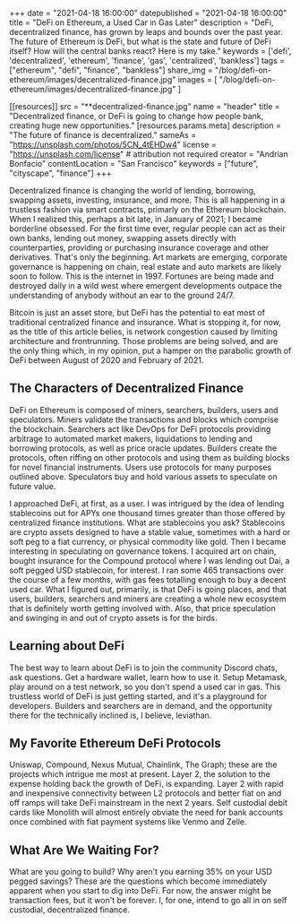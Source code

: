 +++
date = "2021-04-18 16:00:00"
datepublished = "2021-04-18 16:00:00"
title = "DeFi on Ethereum, a Used Car in Gas Later"
description = "DeFi, decentralized finance, has grown by leaps and bounds over the past year. The future of Ethereum is DeFi, but what is the state and future of DeFi itself? How will the central banks react? Here is my take."
keywords = ['defi', 'decentralized', 'ethereum', 'finance', 'gas', 'centralized', 'bankless']
tags = ["ethereum", "defi", "finance", "bankless"]
share_img = "/blog/defi-on-ethereum/images/decentralized-finance.jpg"
images = [
  "/blog/defi-on-ethereum/images/decentralized-finance.jpg"
]

[[resources]]
  src = "**decentralized-finance.jpg"
  name = "header"
  title = "Decentralized finance, or DeFi is going to change how people bank, creating huge new opportunities."
  [resources.params.meta]
    description = "The future of finance is decentralized."
    sameAs = "https://unsplash.com/photos/5CN_4tEHDw4"
    license = "https://unsplash.com/license" # attribution not required
    creator = "Andrian Bonfacio"
    contentLocation = "San Francisco"
    keywords = ["future", "cityscape", "finance"]
+++

Decentralized finance is changing the world of lending, borrowing, swapping 
assets, investing, insurance, and more. This is all happening in a trustless
fashion via smart contracts, primarly on the Ethereum blockchain. When I 
realized this, perhaps a bit late, in January of 2021; I became borderline 
obsessed. For the first time ever, regular people can act as their own 
banks, lending out money, swapping assets directly with counterparties, 
providing or purchasing insurance coverage and other derivatives. That's only 
the beginning. Art markets are emerging, corporate governance is happening on 
chain, real estate  and auto markets are likely soon to follow. This is 
the internet in 1997. Fortunes are being made and destroyed daily in a wild 
west where emergent developments outpace the understanding of anybody 
without an ear to the ground 24/7.

Bitcoin is just an asset store, but DeFi has the potential to eat most of 
traditional centralized finance and insurance. What is stopping it, for now, 
as the title of this article belies, is network congestion caused by limiting
architecture and frontrunning. Those problems are being solved, and are the 
only thing which, in my opinion, put a hamper on the parabolic growth of 
DeFi between August of 2020 and February of 2021.

## The Characters of Decentralized Finance

DeFi on Ethereum is composed of miners, searchers, builders, users and 
speculators. Miners validate the transactions and blocks which comprise the 
blockchain. Searchers act like DevOps for DeFi protocols providing 
arbitrage to automated market makers, liquidations to lending and borrowing 
protocols, as well as price oracle updates. Builders create the protocols, 
often riffing on other protocols and using them as building blocks for novel 
financial instruments. Users use protocols for many purposes outlined above.
Speculators buy and hold various assets to speculate on future value.

I approached DeFi, at first, as a user. I was intrigued by the idea of 
lending stablecoins out for APYs one thousand times greater than those 
offered by centralized finance institutions. What are stablecoins you ask? 
Stablecoins are crypto assets designed to have a stable value, sometimes 
with a hard or soft peg to a fiat currency, or physical commodity like 
gold. Then I became interesting in speculating on governance tokens.
I acquired art on chain, bought insurance for the Compound protocol where 
I was lending out Dai, a soft pegged USD stablecoin, for interest. I ran 
some 465 transactions over the course of a few months, with gas fees 
totalling enough to buy a decent used car. What I figured out, primarily, 
is that DeFi is going places, and that users, builders, searchers and 
miners are creating a whole new ecosystem that is definitely worth getting 
involved with. Also, that price speculation and swinging in and out of 
crypto assets is for the birds.

## Learning about DeFi

The best way to learn about DeFi is to join the community Discord chats, ask 
questions. Get a hardware wallet, learn how to use it. Setup Metamask, 
play around on a test network, so you don't spend a used car in gas. This 
trustless world of DeFi is just getting started, and it's a playground 
for developers. Builders and searchers are in demand, and the opportunity 
there for the technically inclined is, I believe, leviathan.

## My Favorite Ethereum DeFi Protocols

Uniswap, Compound, Nexus Mutual, Chainlink, The Graph; these are the projects 
which intrigue me most at present. Layer 2, the solution to the expense 
holding back the growth of DeFi, is expanding. Layer 2 with rapid and 
inexpensive connectivity between L2 protocols and better fiat on and off ramps
will take DeFi mainstream in the next 2 years. Self custodial debit cards 
like Monolith will almost entirely obviate the need for bank accounts once 
combined with fiat payment systems like Venmo and Zelle.

## What Are We Waiting For?

What are you going to build? Why aren't you earning 35% on your USD pegged 
savings? These are the questions which become immediately apparent when 
you start to dig into DeFi. For now, the answer might be transaction fees, 
but it won't be forever. I, for one, intend to go all in on self custodial,
decentralized finance.
